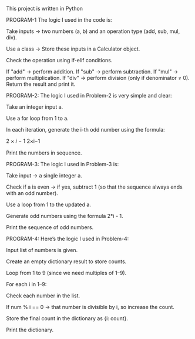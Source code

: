 This project is written in Python

PROGRAM-1
The logic I used in the code is:

Take inputs → two numbers (a, b) and an operation type (add, sub, mul, div).

Use a class → Store these inputs in a Calculator object.

Check the operation using if-elif conditions.

If "add" → perform addition.
If "sub" → perform subtraction.
If "mul" → perform multiplication.
If "div" → perform division (only if denominator ≠ 0).
Return the result and print it.

PROGRAM-2:
The logic I used in Problem-2 is very simple and clear:

Take an integer input a.

Use a for loop from 1 to a.

In each iteration, generate the i-th odd number using the formula:

2
×
𝑖
−
1
2×i−1

Print the numbers in sequence.

PROGRAM-3:
The logic I used in Problem-3 is:

Take input → a single integer a.

Check if a is even → if yes, subtract 1 (so that the sequence always ends with an odd number).

Use a loop from 1 to the updated a.

Generate odd numbers using the formula 2*i - 1.

Print the sequence of odd numbers.


PROGRAM-4:
Here’s the logic I used in Problem-4:

Input list of numbers is given.

Create an empty dictionary result to store counts.

Loop from 1 to 9 (since we need multiples of 1–9).

For each i in 1–9:

Check each number in the list.

If num % i == 0 → that number is divisible by i, so increase the count.

Store the final count in the dictionary as {i: count}.

Print the dictionary.